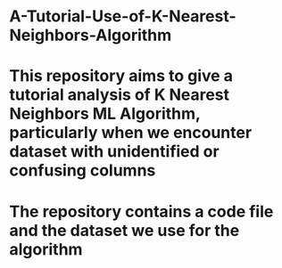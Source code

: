 # A-Tutorial-Use-of-K-Nearest-Neighbors-Algorithm

# This repository aims to give a tutorial analysis of K Nearest Neighbors ML Algorithm, particularly when we encounter dataset with unidentified or confusing columns

# The repository contains a code file and the dataset we use for the algorithm
